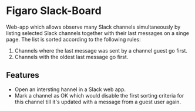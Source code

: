 # Figaro Slack-Board
Web-app which allows observe many Slack channels simultaneously by listing selected Slack channels together with their last messages on a singe page. The list is sorted according to the following rules:

1. Channels where the last message was sent by a channel guest go first.
2. Channels with the oldest last message go first.

## Features

* Open an intersting hannel in a Slack web app.
* Mark a channel as OK which would disable the first sorting criteria for this channel till it's updated with a message from a guest user again.
